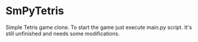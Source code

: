 # SmPyTetris
Simple Tetris game clone. To start the game just execute main.py script. It's still unfinished and needs some modifications.
